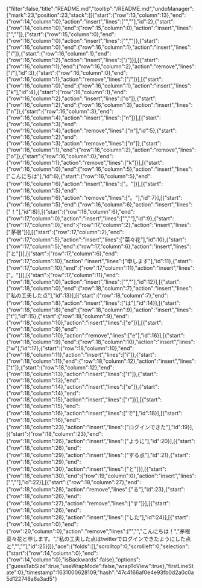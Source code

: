 {"filter":false,"title":"README.md","tooltip":"/README.md","undoManager":{"mark":23,"position":23,"stack":[[{"start":{"row":13,"column":13},"end":{"row":14,"column":0},"action":"insert","lines":["",""],"id":2},{"start":{"row":14,"column":0},"end":{"row":15,"column":0},"action":"insert","lines":["",""]},{"start":{"row":15,"column":0},"end":{"row":16,"column":0},"action":"insert","lines":["",""]},{"start":{"row":16,"column":0},"end":{"row":16,"column":1},"action":"insert","lines":["/"]},{"start":{"row":16,"column":1},"end":{"row":16,"column":2},"action":"insert","lines":["/"]}],[{"start":{"row":16,"column":1},"end":{"row":16,"column":2},"action":"remove","lines":["/"],"id":3},{"start":{"row":16,"column":0},"end":{"row":16,"column":1},"action":"remove","lines":["/"]}],[{"start":{"row":16,"column":0},"end":{"row":16,"column":1},"action":"insert","lines":["k"],"id":4},{"start":{"row":16,"column":1},"end":{"row":16,"column":2},"action":"insert","lines":["o"]},{"start":{"row":16,"column":2},"end":{"row":16,"column":3},"action":"insert","lines":["n"]},{"start":{"row":16,"column":3},"end":{"row":16,"column":4},"action":"insert","lines":["n"]}],[{"start":{"row":16,"column":3},"end":{"row":16,"column":4},"action":"remove","lines":["n"],"id":5},{"start":{"row":16,"column":2},"end":{"row":16,"column":3},"action":"remove","lines":["n"]},{"start":{"row":16,"column":1},"end":{"row":16,"column":2},"action":"remove","lines":["o"]},{"start":{"row":16,"column":0},"end":{"row":16,"column":1},"action":"remove","lines":["k"]}],[{"start":{"row":16,"column":0},"end":{"row":16,"column":5},"action":"insert","lines":["こんにちは"],"id":6},{"start":{"row":16,"column":5},"end":{"row":16,"column":6},"action":"insert","lines":["。"]}],[{"start":{"row":16,"column":5},"end":{"row":16,"column":6},"action":"remove","lines":["。"],"id":7}],[{"start":{"row":16,"column":5},"end":{"row":16,"column":6},"action":"insert","lines":["！"],"id":8}],[{"start":{"row":16,"column":6},"end":{"row":17,"column":0},"action":"insert","lines":["",""],"id":9},{"start":{"row":17,"column":0},"end":{"row":17,"column":2},"action":"insert","lines":["茅根"]}],[{"start":{"row":17,"column":2},"end":{"row":17,"column":5},"action":"insert","lines":["菜々花"],"id":10},{"start":{"row":17,"column":5},"end":{"row":17,"column":6},"action":"insert","lines":["と"]}],[{"start":{"row":17,"column":6},"end":{"row":17,"column":10},"action":"insert","lines":["申します"],"id":11},{"start":{"row":17,"column":10},"end":{"row":17,"column":11},"action":"insert","lines":["。"]}],[{"start":{"row":17,"column":11},"end":{"row":18,"column":0},"action":"insert","lines":["",""],"id":12}],[{"start":{"row":18,"column":0},"end":{"row":18,"column":7},"action":"insert","lines":["私の工夫した点"],"id":13}],[{"start":{"row":18,"column":7},"end":{"row":18,"column":8},"action":"insert","lines":["は"],"id":14}],[{"start":{"row":18,"column":8},"end":{"row":18,"column":9},"action":"insert","lines":["t"],"id":15},{"start":{"row":18,"column":9},"end":{"row":18,"column":10},"action":"insert","lines":["e"]}],[{"start":{"row":18,"column":9},"end":{"row":18,"column":10},"action":"remove","lines":["e"],"id":16}],[{"start":{"row":18,"column":9},"end":{"row":18,"column":10},"action":"insert","lines":["w"],"id":17},{"start":{"row":18,"column":10},"end":{"row":18,"column":11},"action":"insert","lines":["i"]},{"start":{"row":18,"column":11},"end":{"row":18,"column":12},"action":"insert","lines":["t"]},{"start":{"row":18,"column":12},"end":{"row":18,"column":13},"action":"insert","lines":["t"]},{"start":{"row":18,"column":13},"end":{"row":18,"column":14},"action":"insert","lines":["e"]},{"start":{"row":18,"column":14},"end":{"row":18,"column":15},"action":"insert","lines":["r"]}],[{"start":{"row":18,"column":15},"end":{"row":18,"column":16},"action":"insert","lines":["で"],"id":18}],[{"start":{"row":18,"column":16},"end":{"row":18,"column":23},"action":"insert","lines":["ログインできた"],"id":19}],[{"start":{"row":18,"column":23},"end":{"row":18,"column":26},"action":"insert","lines":["ように"],"id":20}],[{"start":{"row":18,"column":26},"end":{"row":18,"column":29},"action":"insert","lines":["する点"],"id":21},{"start":{"row":18,"column":29},"end":{"row":18,"column":30},"action":"insert","lines":["と"]}],[{"start":{"row":18,"column":30},"end":{"row":19,"column":0},"action":"insert","lines":["",""],"id":22}],[{"start":{"row":18,"column":27},"end":{"row":18,"column":28},"action":"remove","lines":["る"],"id":23},{"start":{"row":18,"column":26},"end":{"row":18,"column":27},"action":"remove","lines":["す"]}],[{"start":{"row":18,"column":26},"end":{"row":18,"column":28},"action":"insert","lines":["した"],"id":24}],[{"start":{"row":14,"column":0},"end":{"row":20,"column":0},"action":"remove","lines":["","","こんにちは！","茅根菜々花と申します。","私の工夫した点はtwitterでログインできたようにした点と","",""],"id":25}]]},"ace":{"folds":[],"scrolltop":0,"scrollleft":0,"selection":{"start":{"row":14,"column":0},"end":{"row":14,"column":0},"isBackwards":false},"options":{"guessTabSize":true,"useWrapMode":false,"wrapToView":true},"firstLineState":0},"timestamp":1631000628109,"hash":"47c4166af0e4e93fb0d2a0c0a5d122748a6a3ad5"}